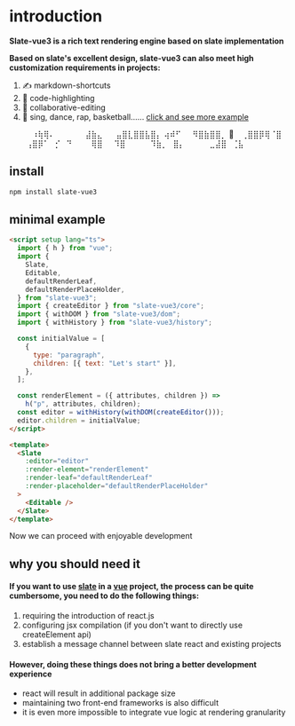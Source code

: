 # introduction

**Slate-vue3 is a rich text rendering engine based on slate implementation**

**Based on slate's excellent design, slate-vue3 can also meet high customization requirements in projects:**

1. ✍️ markdown-shortcuts
2. 🔨 code-highlighting
3. 🚀 collaborative-editing
4. 🎤 sing, dance, rap, basketball...... [click and see more example](/slate-vue3/examples/rich-text)

⠀⠀⠀⠀⠰⢷⢿⠄
⠀⠀⠀⠀⠀⣼⣷⣄
⠀⠀⣤⣿⣇⣿⣿⣧⣿⡄
⢴⠾⠋⠀⠀⠻⣿⣷⣿⣿⡀
🏀 ⠀⢀⣿⣿⡿⢿⠈⣿
⠀⠀⠀⢠⣿⡿⠁⠀⡊⠀⠙
⠀⠀⠀⢿⣿⠀⠀⠹⣿
⠀⠀⠀⠀⠹⣷⡀⠀⣿⡄
⠀⠀⠀⠀⣀⣼⣿⠀⢈⣧

## install

```bash
npm install slate-vue3
```

## minimal example

```html
<script setup lang="ts">
  import { h } from "vue";
  import {
    Slate,
    Editable,
    defaultRenderLeaf,
    defaultRenderPlaceHolder,
  } from "slate-vue3";
  import { createEditor } from "slate-vue3/core";
  import { withDOM } from "slate-vue3/dom";
  import { withHistory } from "slate-vue3/history";

  const initialValue = [
    {
      type: "paragraph",
      children: [{ text: "Let's start" }],
    },
  ];

  const renderElement = ({ attributes, children }) =>
    h("p", attributes, children);
  const editor = withHistory(withDOM(createEditor()));
  editor.children = initialValue;
</script>

<template>
  <Slate
    :editor="editor"
    :render-element="renderElement"
    :render-leaf="defaultRenderLeaf"
    :render-placeholder="defaultRenderPlaceHolder"
  >
    <Editable />
  </Slate>
</template>
```

Now we can proceed with enjoyable development

## why you should need it

#### If you want to use [**slate**](https://docs.slatejs.org) in a [**vue**](https://vuejs.org) project, the process can be quite cumbersome, you need to do the following things:

1. requiring the introduction of react.js
2. configuring jsx compilation (if you don't want to directly use createElement api)
3. establish a message channel between slate react and existing projects

#### However, doing these things does not bring a better development experience

- react will result in additional package size
- maintaining two front-end frameworks is also difficult
- it is even more impossible to integrate vue logic at rendering granularity
